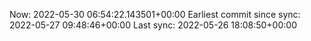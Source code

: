Now: 2022-05-30 06:54:22.143501+00:00 Earliest commit since sync: 2022-05-27 09:48:46+00:00 Last sync: 2022-05-26 18:08:50+00:00
